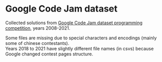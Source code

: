 # Google Code Jam dataset
Collected solutions from [Google Code Jam dataset programming competition](https://codingcompetitions.withgoogle.com/codejam/archive), years 2008-2021.  

Some files are missing due to special characters and encodings (mainly some of chinese contestants).  
Years 2018 to 2021 have slightly different file names (in csvs) because Google changed
contest pages structure.
